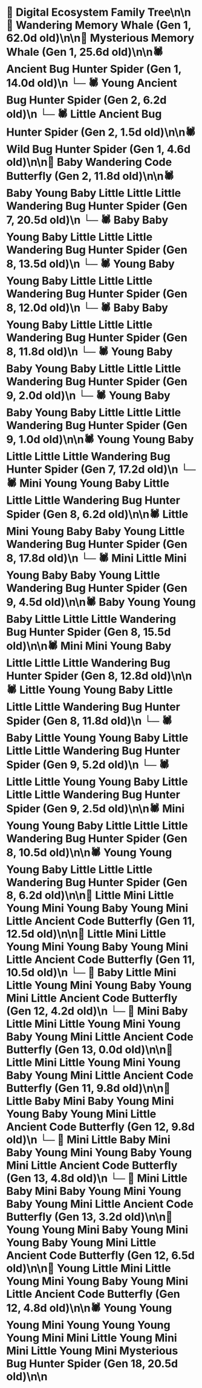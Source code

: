 # 🌳 Digital Ecosystem Family Tree\n\n🐋 Wandering Memory Whale (Gen 1, 62.0d old)\n\n🐋 Mysterious Memory Whale (Gen 1, 25.6d old)\n\n🕷️ Ancient Bug Hunter Spider (Gen 1, 14.0d old)\n  └─ 🕷️ Young Ancient Bug Hunter Spider (Gen 2, 6.2d old)\n  └─ 🕷️ Little Ancient Bug Hunter Spider (Gen 2, 1.5d old)\n\n🕷️ Wild Bug Hunter Spider (Gen 1, 4.6d old)\n\n🦋 Baby Wandering Code Butterfly (Gen 2, 11.8d old)\n\n🕷️ Baby Young Baby Little Little Little Wandering Bug Hunter Spider (Gen 7, 20.5d old)\n  └─ 🕷️ Baby Baby Young Baby Little Little Little Wandering Bug Hunter Spider (Gen 8, 13.5d old)\n  └─ 🕷️ Young Baby Young Baby Little Little Little Wandering Bug Hunter Spider (Gen 8, 12.0d old)\n  └─ 🕷️ Baby Baby Young Baby Little Little Little Wandering Bug Hunter Spider (Gen 8, 11.8d old)\n    └─ 🕷️ Young Baby Baby Young Baby Little Little Little Wandering Bug Hunter Spider (Gen 9, 2.0d old)\n    └─ 🕷️ Young Baby Baby Young Baby Little Little Little Wandering Bug Hunter Spider (Gen 9, 1.0d old)\n\n🕷️ Young Young Baby Little Little Little Wandering Bug Hunter Spider (Gen 7, 17.2d old)\n  └─ 🕷️ Mini Young Young Baby Little Little Little Wandering Bug Hunter Spider (Gen 8, 6.2d old)\n\n🕷️ Little Mini Young Baby Baby Young Little Wandering Bug Hunter Spider (Gen 8, 17.8d old)\n  └─ 🕷️ Mini Little Mini Young Baby Baby Young Little Wandering Bug Hunter Spider (Gen 9, 4.5d old)\n\n🕷️ Baby Young Young Baby Little Little Little Wandering Bug Hunter Spider (Gen 8, 15.5d old)\n\n🕷️ Mini Mini Young Baby Little Little Little Wandering Bug Hunter Spider (Gen 8, 12.8d old)\n\n🕷️ Little Young Young Baby Little Little Little Wandering Bug Hunter Spider (Gen 8, 11.8d old)\n  └─ 🕷️ Baby Little Young Young Baby Little Little Little Wandering Bug Hunter Spider (Gen 9, 5.2d old)\n  └─ 🕷️ Little Little Young Young Baby Little Little Little Wandering Bug Hunter Spider (Gen 9, 2.5d old)\n\n🕷️ Mini Young Young Baby Little Little Little Wandering Bug Hunter Spider (Gen 8, 10.5d old)\n\n🕷️ Young Young Young Baby Little Little Little Wandering Bug Hunter Spider (Gen 8, 6.2d old)\n\n🦋 Little Mini Little Young Mini Young Baby Young Mini Little Ancient Code Butterfly (Gen 11, 12.5d old)\n\n🦋 Little Mini Little Young Mini Young Baby Young Mini Little Ancient Code Butterfly (Gen 11, 10.5d old)\n  └─ 🦋 Baby Little Mini Little Young Mini Young Baby Young Mini Little Ancient Code Butterfly (Gen 12, 4.2d old)\n    └─ 🦋 Mini Baby Little Mini Little Young Mini Young Baby Young Mini Little Ancient Code Butterfly (Gen 13, 0.0d old)\n\n🦋 Little Mini Little Young Mini Young Baby Young Mini Little Ancient Code Butterfly (Gen 11, 9.8d old)\n\n🦋 Little Baby Mini Baby Young Mini Young Baby Young Mini Little Ancient Code Butterfly (Gen 12, 9.8d old)\n  └─ 🦋 Mini Little Baby Mini Baby Young Mini Young Baby Young Mini Little Ancient Code Butterfly (Gen 13, 4.8d old)\n  └─ 🦋 Mini Little Baby Mini Baby Young Mini Young Baby Young Mini Little Ancient Code Butterfly (Gen 13, 3.2d old)\n\n🦋 Young Young Mini Baby Young Mini Young Baby Young Mini Little Ancient Code Butterfly (Gen 12, 6.5d old)\n\n🦋 Young Little Mini Little Young Mini Young Baby Young Mini Little Ancient Code Butterfly (Gen 12, 4.8d old)\n\n🕷️ Young Young Young Mini Young Young Young Young Mini Mini Little Young Mini Mini Little Young Mini Mysterious Bug Hunter Spider (Gen 18, 20.5d old)\n\n